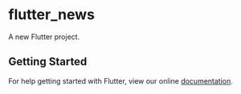 # flutter_news

A new Flutter project.

## Getting Started

For help getting started with Flutter, view our online
[documentation](https://flutter.io/).
